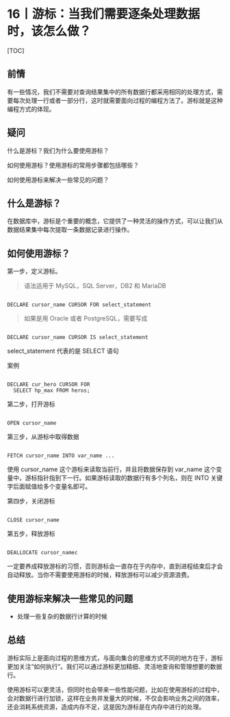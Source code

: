 # 16丨游标：当我们需要逐条处理数据时，该怎么做？

[TOC]

## 前情

有一些情况，我们不需要对查询结果集中的所有数据行都采用相同的处理方式，需要每次处理一行或者一部分行，这时就需要面向过程的编程方法了。游标就是这种编程方式的体现。

## 疑问

什么是游标？我们为什么要使用游标？

如何使用游标？使用游标的常用步骤都包括哪些？

如何使用游标来解决一些常见的问题？

## 什么是游标？

在数据库中，游标是个重要的概念，它提供了一种灵活的操作方式，可以让我们从数据结果集中每次提取一条数据记录进行操作。

## 如何使用游标？

第一步，定义游标。

>   语法适用于 MySQL，SQL Server，DB2 和 MariaDB

```

DECLARE cursor_name CURSOR FOR select_statement
```

>   如果是用 Oracle 或者 PostgreSQL，需要写成

```

DECLARE cursor_name CURSOR IS select_statement
```

select_statement 代表的是 SELECT 语句

案例

```

DECLARE cur_hero CURSOR FOR 
  SELECT hp_max FROM heros;
```

第二步，打开游标

```

OPEN cursor_name
```

第三步，从游标中取得数据

```

FETCH cursor_name INTO var_name ...
```

使用 cursor_name 这个游标来读取当前行，并且将数据保存到 var_name 这个变量中，游标指针指到下一行。如果游标读取的数据行有多个列名，则在 INTO 关键字后面赋值给多个变量名即可。

第四步，关闭游标

```

CLOSE cursor_name
```

第五步，释放游标

```

DEALLOCATE cursor_namec 
```

一定要养成释放游标的习惯，否则游标会一直存在于内存中，直到进程结束后才会自动释放。当你不需要使用游标的时候，释放游标可以减少资源浪费。

## 使用游标来解决一些常见的问题

-   处理一些复杂的数据行计算的时候

## 总结

游标实际上是面向过程的思维方式，与面向集合的思维方式不同的地方在于，游标更加关注“如何执行”。我们可以通过游标更加精细、灵活地查询和管理想要的数据行。

使用游标可以更灵活，但同时也会带来一些性能问题，比如在使用游标的过程中，会对数据行进行加锁，这样在业务并发量大的时候，不仅会影响业务之间的效率，还会消耗系统资源，造成内存不足，这是因为游标是在内存中进行的处理。